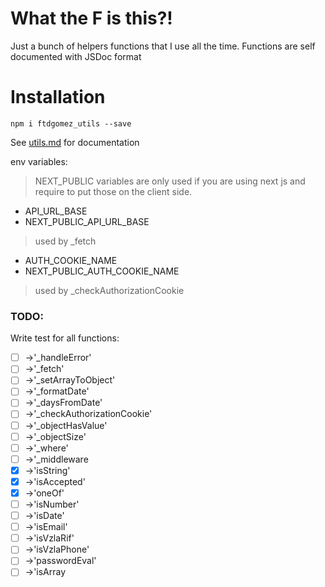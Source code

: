 # What the F is this?!

Just a bunch of helpers functions that I use all the time.
Functions are self documented with JSDoc format

# Installation
`npm i ftdgomez_utils --save`

See [utils.md](https://github.com/ftdgomez/ftdgomez_utils/blob/main/utils.md) for documentation

env variables:
> NEXT_PUBLIC variables are only used if you are using next js and require to put those on the
client side.

- API_URL_BASE
- NEXT_PUBLIC_API_URL_BASE
> used by _fetch

- AUTH_COOKIE_NAME
- NEXT_PUBLIC_AUTH_COOKIE_NAME
> used by _checkAuthorizationCookie


### TODO:
Write test for all functions:

- [ ] ->'_handleError'
- [ ] ->'_fetch'
- [ ] ->'_setArrayToObject'
- [ ] ->'_formatDate'
- [ ] ->'_daysFromDate'
- [ ] ->'_checkAuthorizationCookie'
- [ ] ->'_objectHasValue'
- [ ] ->'_objectSize'
- [ ] ->'_where'
- [ ] ->'_middleware
- [x] ->'isString'
- [x] ->'isAccepted'
- [x] ->'oneOf'
- [ ] ->'isNumber'
- [ ] ->'isDate'
- [ ] ->'isEmail'
- [ ] ->'isVzlaRif'
- [ ] ->'isVzlaPhone'
- [ ] ->'passwordEval'
- [ ] ->'isArray
